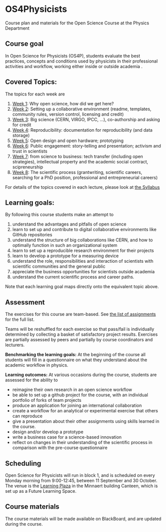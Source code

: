 # OS4Physicists
Course plan and materials for the Open Science Course at the Physics Department

## Course goal 
In Open Science for Physicists (OS4P), students evaluate the best practices, concepts and conditions 
used by physicists in their professional activities and workflow, working either inside or outside academia .

## Covered Topics:
The topics for each week are
1. [Week 1](CourseDevelopment/Week1/Lecture1.md): Why open science, how did we get here?  
2. [Week 2](CourseDevelopment/Week2/Lecture2.md): Setting up a collaborative environment (readme, templates, community rules, version control, licensing and credit)
3. [Week 3](CourseDevelopment/Week3/Lecture3.md): Big science (CERN, VIRGO, IPCC, ...), co-authorship and asking for credit
4. [Week 4](CourseDevelopment/Week4/Lecture4.md): Reproducibility: documentation for reproducibility (and data storage)
5. [Week 5](CourseDevelopment/Week5/Lecture5.md): Open design and open hardware; prototyping
6. [Week 6](CourseDevelopment/Week6/Lecture6.md): Public engagement: story-telling and presentation; activism and trust in scientists
7. [Week 7](CourseDevelopment/Week7/Lecture7.md): from science to business: tech transfer (including open strategies), intellectual property and the academic social contract, scipreneurship
8. [Week 8](CourseDevelopment/Week8/Lecture8.md): The scientific process (grantwriting, scientific careers, searching for a PhD position, professional and entrepreneurial careers)

For details of the topics covered in each lecture, please look at [the Syllabus](Syllabus_202x.md)

## Learning goals:
By following this course students make an attempt to 
1. understand the advantages and pitfalls of open science
2. learn to set up and contribute to digital collaborative environments like GitHub repositories
3. understand the structure of big collaborations like CERN, and how to optimally function in such an organizational system
4. learn to set up a reproducible research environment for their projects
5. learn to develop a prototype for a measuring device
6. understand the role, responsibilities and interaction of scientists with scientific communities and the general public
7. appreciate the business opportunities for scientists outside academia
8. understand the current scientific process and career paths.

Note that each learning goal maps directly onto the equivalent topic above.

## Assessment
The exercises for this course are team-based. See [the list of assignments](Exercises_2023.md) for the full list.

Teams will be reshuffled for each exercise so that pass/fail is individually determined by collecting a basket of satisfactory project results.
Exercises are partially assessed by peers and partially by course coordinators and lecturers.

**Benchmarking the learning goals:** 
At the beginning of the course all students will fill in a questionnaire on what they understand about the academic workflow in physics.

**Learning outcomes:** 
At various occasions during the course, students are assessed for the ability to
+ reimagine their own research in an open science workflow
+ be able to set up a github project for the course, with an individual portfolio of forks of team projects
+ produce an application for joining an international collaboration
+ create a workflow for an analytical or experimental exercise that others can reproduce
+ give a presentation about their other assignments using skills learned in the course. 
+ design and/or develop a prototype
+ write a business case for a science-based innovation
+ reflect on changes in their understanding of the scientific process in comparison with the pre-course questionnaire
	
## Scheduling
Open Science for Physicists will run in block 1, and is scheduled on every Monday morning from 9:00-12:45, between 11 September and 30 October. 
The venue is the [Learning Plaza](https://www.uu.nl/en/education/future-learning-spaces/learning-spaces/learning-plaza) in the Minnaert building Canteen, which is set up as a Future Learning Space. 

## Course materials
The course materials will be made available on BlackBoard, and are updated during the course.
